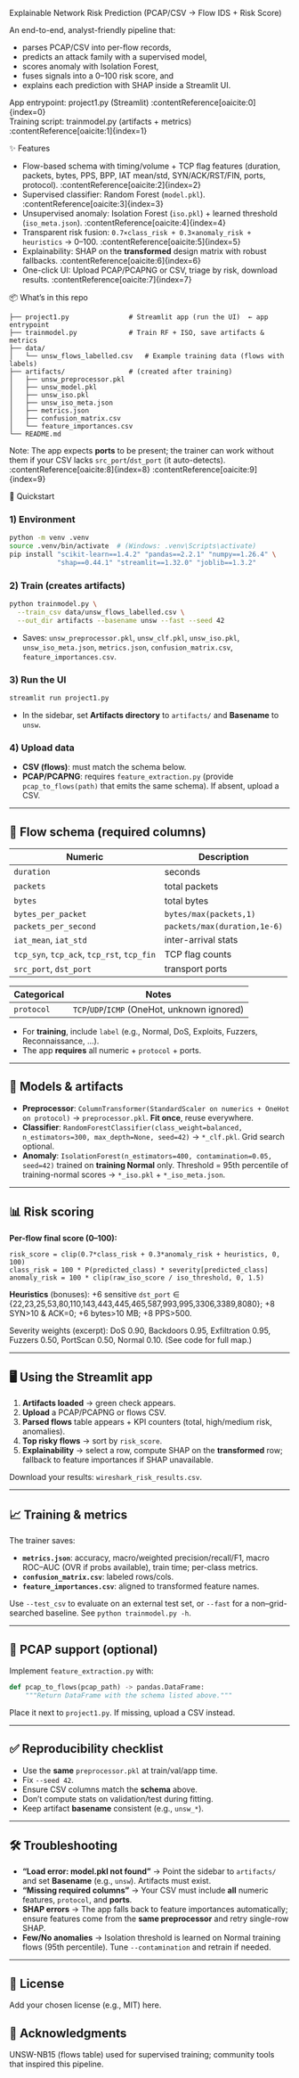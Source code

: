 Explainable Network Risk Prediction (PCAP/CSV → Flow IDS + Risk Score)

An end-to-end, analyst-friendly pipeline that:
- parses PCAP/CSV into per-flow records,
- predicts an attack family with a supervised model,
- scores anomaly with Isolation Forest,
- fuses signals into a 0–100 risk score, and
- explains each prediction with SHAP inside a Streamlit UI.

App entrypoint: project1.py (Streamlit) :contentReference[oaicite:0]{index=0}  
Training script: trainmodel.py (artifacts + metrics) :contentReference[oaicite:1]{index=1}

✨ Features

- Flow-based schema with timing/volume + TCP flag features (duration, packets, bytes, PPS, BPP, IAT mean/std, SYN/ACK/RST/FIN, ports, protocol). :contentReference[oaicite:2]{index=2}  
- Supervised classifier: Random Forest (`model.pkl`). :contentReference[oaicite:3]{index=3}  
- Unsupervised anomaly: Isolation Forest (`iso.pkl`) + learned threshold (`iso_meta.json`). :contentReference[oaicite:4]{index=4}  
- Transparent risk fusion: `0.7×class_risk + 0.3×anomaly_risk + heuristics` → 0–100. :contentReference[oaicite:5]{index=5}  
- Explainability: SHAP on the **transformed** design matrix with robust fallbacks. :contentReference[oaicite:6]{index=6}  
- One-click UI: Upload PCAP/PCAPNG or CSV, triage by risk, download results. :contentReference[oaicite:7]{index=7}

📦 What’s in this repo
```
├── project1.py               # Streamlit app (run the UI)  ← app entrypoint
├── trainmodel.py             # Train RF + ISO, save artifacts & metrics
├── data/
│   └── unsw_flows_labelled.csv   # Example training data (flows with labels)
├── artifacts/                # (created after training)
│   ├── unsw_preprocessor.pkl
│   ├── unsw_model.pkl
│   ├── unsw_iso.pkl
│   ├── unsw_iso_meta.json
│   ├── metrics.json
│   ├── confusion_matrix.csv
│   └── feature_importances.csv
└── README.md
```

Note: The app expects **ports** to be present; the trainer can work without them if your CSV lacks `src_port`/`dst_port` (it auto-detects). :contentReference[oaicite:8]{index=8} :contentReference[oaicite:9]{index=9}

🚀 Quickstart

### 1) Environment

```bash
python -m venv .venv
source .venv/bin/activate  # (Windows: .venv\Scripts\activate)
pip install "scikit-learn==1.4.2" "pandas==2.2.1" "numpy==1.26.4" \
            "shap==0.44.1" "streamlit==1.32.0" "joblib==1.3.2"
```

### 2) Train (creates artifacts)

```bash
python trainmodel.py \
  --train_csv data/unsw_flows_labelled.csv \
  --out_dir artifacts --basename unsw --fast --seed 42
```

* Saves: `unsw_preprocessor.pkl`, `unsw_clf.pkl`, `unsw_iso.pkl`, `unsw_iso_meta.json`,
  `metrics.json`, `confusion_matrix.csv`, `feature_importances.csv`.&#x20;

### 3) Run the UI

```bash
streamlit run project1.py
```

* In the sidebar, set **Artifacts directory** to `artifacts/` and **Basename** to `unsw`.&#x20;

### 4) Upload data

* **CSV (flows)**: must match the schema below.
* **PCAP/PCAPNG**: requires `feature_extraction.py` (provide `pcap_to_flows(path)` that emits the same schema). If absent, upload a CSV.&#x20;

---

## 📐 Flow schema (required columns)

| Numeric                                    | Description                  |
| ------------------------------------------ | ---------------------------- |
| `duration`                                 | seconds                      |
| `packets`                                  | total packets                |
| `bytes`                                    | total bytes                  |
| `bytes_per_packet`                         | `bytes/max(packets,1)`       |
| `packets_per_second`                       | `packets/max(duration,1e-6)` |
| `iat_mean`, `iat_std`                      | inter-arrival stats          |
| `tcp_syn`, `tcp_ack`, `tcp_rst`, `tcp_fin` | TCP flag counts              |
| `src_port`, `dst_port`                     | transport ports              |

| Categorical | Notes                                        |
| ----------- | -------------------------------------------- |
| `protocol`  | `TCP`/`UDP`/`ICMP` (OneHot, unknown ignored) |

* For **training**, include `label` (e.g., Normal, DoS, Exploits, Fuzzers, Reconnaissance, …).&#x20;
* The app **requires** all numeric + `protocol` + ports.&#x20;

---

## 🧠 Models & artifacts

* **Preprocessor**: `ColumnTransformer(StandardScaler on numerics + OneHot on protocol)` → `preprocessor.pkl`. **Fit once**, reuse everywhere.&#x20;
* **Classifier**: `RandomForestClassifier(class_weight=balanced, n_estimators=300, max_depth=None, seed=42)` → `*_clf.pkl`. Grid search optional.&#x20;
* **Anomaly**: `IsolationForest(n_estimators=400, contamination=0.05, seed=42)` trained on **training Normal** only. Threshold = 95th percentile of training-normal scores → `*_iso.pkl` + `*_iso_meta.json`.&#x20;

---

## 📊 Risk scoring

**Per-flow final score (0–100):**

```
risk_score = clip(0.7*class_risk + 0.3*anomaly_risk + heuristics, 0, 100)
class_risk = 100 * P(predicted_class) * severity[predicted_class]
anomaly_risk = 100 * clip(raw_iso_score / iso_threshold, 0, 1.5)
```

**Heuristics** (bonuses): +6 sensitive `dst_port` ∈ {22,23,25,53,80,110,143,443,445,465,587,993,995,3306,3389,8080}; +8 SYN>10 & ACK=0; +6 bytes>10 MB; +8 PPS>500.&#x20;

Severity weights (excerpt): DoS 0.90, Backdoors 0.95, Exfiltration 0.95, Fuzzers 0.50, PortScan 0.50, Normal 0.10. (See code for full map.)&#x20;

---

## 🖥️ Using the Streamlit app

1. **Artifacts loaded** → green check appears.
2. **Upload** a PCAP/PCAPNG or flows CSV.
3. **Parsed flows** table appears + KPI counters (total, high/medium risk, anomalies).
4. **Top risky flows** → sort by `risk_score`.
5. **Explainability** → select a row, compute SHAP on the **transformed** row; fallback to feature importances if SHAP unavailable.&#x20;

Download your results: `wireshark_risk_results.csv`.&#x20;

---

## 📈 Training & metrics

The trainer saves:

* **`metrics.json`**: accuracy, macro/weighted precision/recall/F1, macro ROC–AUC (OVR if probs available), train time; per-class metrics.
* **`confusion_matrix.csv`**: labeled rows/cols.
* **`feature_importances.csv`**: aligned to transformed feature names.&#x20;

Use `--test_csv` to evaluate on an external test set, or `--fast` for a non–grid-searched baseline. See `python trainmodel.py -h`.&#x20;

---

## 🧩 PCAP support (optional)

Implement `feature_extraction.py` with:

```python
def pcap_to_flows(pcap_path) -> pandas.DataFrame:
    """Return DataFrame with the schema listed above."""
```

Place it next to `project1.py`. If missing, upload a CSV instead.&#x20;

---

## ✅ Reproducibility checklist

* Use the **same** `preprocessor.pkl` at train/val/app time.&#x20;
* Fix `--seed 42`.
* Ensure CSV columns match the **schema** above.
* Don’t compute stats on validation/test during fitting.
* Keep artifact **basename** consistent (e.g., `unsw_*`).&#x20;

---

## 🛠️ Troubleshooting

* **“Load error: model.pkl not found”** → Point the sidebar to `artifacts/` and set **Basename** (e.g., `unsw`). Artifacts must exist.&#x20;
* **“Missing required columns”** → Your CSV must include **all** numeric features, `protocol`, and **ports**.&#x20;
* **SHAP errors** → The app falls back to feature importances automatically; ensure features come from the **same preprocessor** and retry single-row SHAP.&#x20;
* **Few/No anomalies** → Isolation threshold is learned on Normal training flows (95th percentile). Tune `--contamination` and retrain if needed.&#x20;

---

## 📜 License

Add your chosen license (e.g., MIT) here.

## 🙌 Acknowledgments

UNSW-NB15 (flows table) used for supervised training; community tools that inspired this pipeline.
